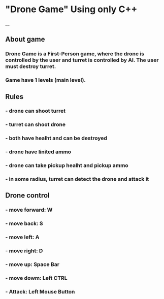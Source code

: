 # "Drone Game" Using only C++
__
## About game
### Drone Game is a First-Person game, where the drone is controlled by the user and turret is controlled by AI. The user must destroy turret.
### Game have 1 levels (main level).

## Rules
### - drone can shoot turret
### - turret can shoot drone
### - both have healht and can be destroyed 
### - drone have linited ammo 
### - drone can take pickup healht and pickup ammo
### - in some radius, turret can detect the drone and attack it

## Drone control 
### - move forward: W
### - move back: S
### - move left: A
### - move right: D
### - move up: Space Bar
### - move dowm: Left CTRL
### - Attack: Left Mouse Button

